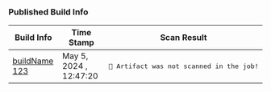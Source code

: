 

### Published Build Info



| Build Info                                                   | Time Stamp             | Scan Result                                        |
|--------------------------------------------------------------|------------------------|----------------------------------------------------|
| [buildName 123](http://myJFrogPlatform/builds/buildName/123) | May 5, 2024 , 12:47:20 | <pre>🚨 Artifact was not scanned in the job!</pre> |


